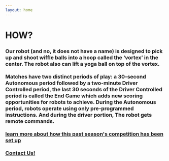 ```yaml
---
layout: home
---
```

<div class="logo-box">
	<h1>HOW?</h1>
</div>
<div class="information">
	<h3>
	Our robot (and no, it does not have a name) is designed to pick up and shoot wiffle balls into a hoop called the ‘vortex’ in the center. The robot also can lift a yoga ball on top of the vortex.
	<br>
	<br>
Matches have two distinct periods of play: a 30-second Autonomous period followed by a two-minute Driver Controlled period, the last 30 seconds of the Driver Controlled period is called the End Game which adds new scoring opportunities for robots to achieve. During the Autonomous period, robots operate using only pre-programmed instructions. And during the driver portion, The robot gets remote commands.
	<br>
	<br>
	<a href="https://www.firstinspires.org/robotics/ftc/game-and-season" target="_blank">learn more about how this past season's competition has been set up</a>
	<br>
	<br>
	<A HREF="mailto:7sigmarobotics@gmail.com?&Subject=7%20sigma%20robotics%20Q%26A%20inquiry%20how">Contact Us!</A>
	</h3>
</div>